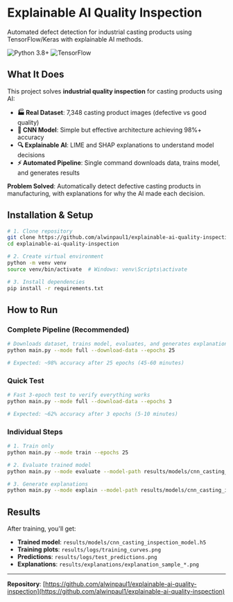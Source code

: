 # Explainable AI Quality Inspection

Automated defect detection for industrial casting products using TensorFlow/Keras with explainable AI methods.

![Python 3.8+](https://img.shields.io/badge/python-3.8+-blue.svg) ![TensorFlow](https://img.shields.io/badge/TensorFlow-2.13+-orange.svg)

## What It Does

This project solves **industrial quality inspection** for casting products using AI:

- **🏭 Real Dataset**: 7,348 casting product images (defective vs good quality)
- **🤖 CNN Model**: Simple but effective architecture achieving 98%+ accuracy
- **🔍 Explainable AI**: LIME and SHAP explanations to understand model decisions
- **⚡ Automated Pipeline**: Single command downloads data, trains model, and generates results

**Problem Solved**: Automatically detect defective casting products in manufacturing, with explanations for why the AI made each decision.

## Installation & Setup

```bash
# 1. Clone repository
git clone https://github.com/alwinpaul1/explainable-ai-quality-inspection.git
cd explainable-ai-quality-inspection

# 2. Create virtual environment
python -m venv venv
source venv/bin/activate  # Windows: venv\Scripts\activate

# 3. Install dependencies
pip install -r requirements.txt
```

## How to Run

### Complete Pipeline (Recommended)
```bash
# Downloads dataset, trains model, evaluates, and generates explanations
python main.py --mode full --download-data --epochs 25

# Expected: ~98% accuracy after 25 epochs (45-60 minutes)
```

### Quick Test
```bash
# Fast 3-epoch test to verify everything works
python main.py --mode full --download-data --epochs 3

# Expected: ~62% accuracy after 3 epochs (5-10 minutes)
```

### Individual Steps
```bash
# 1. Train only
python main.py --mode train --epochs 25

# 2. Evaluate trained model
python main.py --mode evaluate --model-path results/models/cnn_casting_inspection_model.h5

# 3. Generate explanations
python main.py --mode explain --model-path results/models/cnn_casting_inspection_model.h5
```

## Results

After training, you'll get:
- **Trained model**: `results/models/cnn_casting_inspection_model.h5`
- **Training plots**: `results/logs/training_curves.png`
- **Predictions**: `results/logs/test_predictions.png`
- **Explanations**: `results/explanations/explanation_sample_*.png`

---

**Repository**: [https://github.com/alwinpaul1/explainable-ai-quality-inspection](https://github.com/alwinpaul1/explainable-ai-quality-inspection)